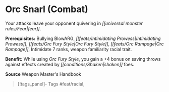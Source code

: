 ﻿---
cssclass: [feats]

---
# Orc Snarl (Combat)

Your attacks leave your opponent quivering in _[[universal monster rules/Fear|fear]]_.

**Prerequisites:** Bullying BlowARG, _[[feats/Intimidating Prowess|Intimidating Prowess]]_, _[[feats/Orc Fury Style|Orc Fury Style]]_, _[[feats/Orc Rampage|Orc Rampage]]_, Intimidate 7 ranks, weapon familiarity racial trait.

**Benefit:** While using _Orc Fury Style_, you gain a +4 bonus on saving throws against effects created by _[[conditions/Shaken|shaken]]_ foes.

**Source** Weapon Master's Handbook
>[!tags_panel]- Tags
> #feat/racial, 